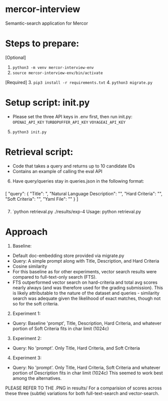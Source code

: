 # mercor-interview
Semantic-search application for Mercor

# Steps to prepare:
[Optional]
1. `python3 -m venv mercor-interview-env`
2. `source mercor-interview-env/bin/activate`

[Required]
3. `pip3 install -r requirements.txt`
4. `python3 migrate.py`

# Setup script: init.py
- Please set the three API keys in .env first, then run init.py:
`OPENAI_API_KEY`
`TURBOPUFFER_API_KEY`
`VOYAGEAI_API_KEY`
5. `python3 init.py`

# Retrieval script:
- Code that takes a query and returns up to 10 candidate IDs
- Contains an example of calling the eval API
6. Have query/queries stay in queries.json in the following format:
###
[
    "query": {
        "Title": <Your-Title>",
        "Natural Language Description": "<Your-Description>",
        "Hard Criteria": "<Your-hard-criteria>",
        "Soft Criteria": "<Your-soft-criteria>",
        "Yaml File": "<Yaml-Filename>"
    }
]
###
7. `python retrieval.py ./results/exp-4
    Usage: python retrieval.py <results-dir>

# Approach
<!-- Alert: There are no type checks in the code, so please exercise caution if editing it. Suffice to say, this code is NOT PROD-FRIENDLY -->
1. Baseline: 
- Default doc-embedding store provided via migrate.py
- Query: A simple prompt along with Title, Description, and Hard Criteria 
- Cosine similarity
- For this baseline as for other experiments, vector search results were compared to full-text-only search (FTS). 
- FTS outperformed vector search on hard-criteria and total avg scores nearly always (and was therefore used for the grading submission). This is likely attributable to the nature of the dataset and queries - similarity search was adequate given the likelihood of exact matches, though not so for the soft criteria.

2. Experiment 1:
- Query: Baseline 'prompt', Title, Description, Hard Criteria, and whatever portion of Soft Criteria fits in char limit (1024c)

3. Experiment 2:
- Query: No 'prompt'. Only Title, Hard Criteria, and Soft Criteria

4. Experiment 3:
- Query: No 'prompt'. Only Title, Hard Criteria, Soft Criteria and whatever portion of Description fits in char limit (1024c)
This seemed to work best among the alternatives.

PLEASE REFER TO THE .PNG in results/ For a comparision of scores across these three (subtle) variations for both full-text-search and vector-search.
 